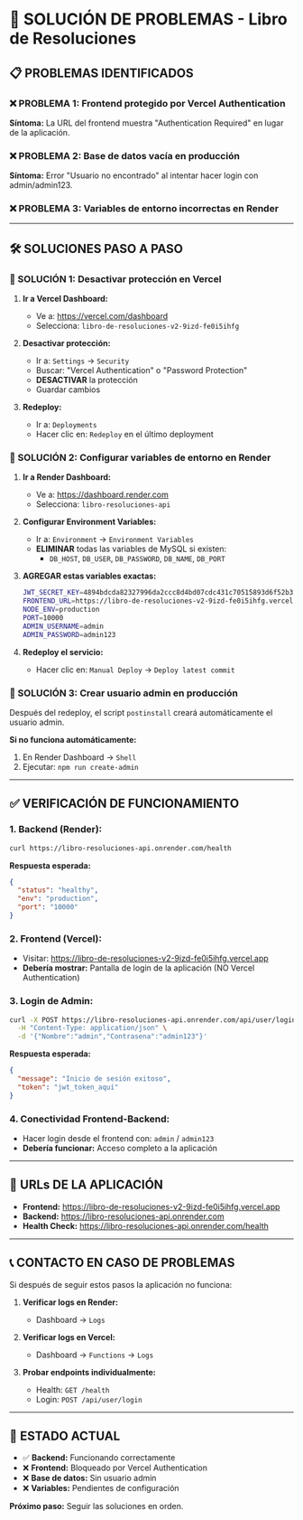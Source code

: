 # 🚨 SOLUCIÓN DE PROBLEMAS - Libro de Resoluciones

## 📋 PROBLEMAS IDENTIFICADOS

### ❌ PROBLEMA 1: Frontend protegido por Vercel Authentication
**Síntoma:** La URL del frontend muestra "Authentication Required" en lugar de la aplicación.

### ❌ PROBLEMA 2: Base de datos vacía en producción
**Síntoma:** Error "Usuario no encontrado" al intentar hacer login con admin/admin123.

### ❌ PROBLEMA 3: Variables de entorno incorrectas en Render

---

## 🛠️ SOLUCIONES PASO A PASO

### 🔧 SOLUCIÓN 1: Desactivar protección en Vercel

1. **Ir a Vercel Dashboard:**
   - Ve a: https://vercel.com/dashboard
   - Selecciona: `libro-de-resoluciones-v2-9izd-fe0i5ihfg`

2. **Desactivar protección:**
   - Ir a: `Settings` → `Security`
   - Buscar: "Vercel Authentication" o "Password Protection"
   - **DESACTIVAR** la protección
   - Guardar cambios

3. **Redeploy:**
   - Ir a: `Deployments`
   - Hacer clic en: `Redeploy` en el último deployment

### 🔧 SOLUCIÓN 2: Configurar variables de entorno en Render

1. **Ir a Render Dashboard:**
   - Ve a: https://dashboard.render.com
   - Selecciona: `libro-resoluciones-api`

2. **Configurar Environment Variables:**
   - Ir a: `Environment` → `Environment Variables`
   - **ELIMINAR** todas las variables de MySQL si existen:
     - `DB_HOST`, `DB_USER`, `DB_PASSWORD`, `DB_NAME`, `DB_PORT`

3. **AGREGAR estas variables exactas:**
   ```bash
   JWT_SECRET_KEY=4894bdcda82327996da2ccc8d4bd07cdc431c70515893d6f52b3bc806fd29f0dfc6fcba5542fee822e917e4dec3a94933f3d5c322c202dbed682d29030652c06
   FRONTEND_URL=https://libro-de-resoluciones-v2-9izd-fe0i5ihfg.vercel.app
   NODE_ENV=production
   PORT=10000
   ADMIN_USERNAME=admin
   ADMIN_PASSWORD=admin123
   ```

4. **Redeploy el servicio:**
   - Hacer clic en: `Manual Deploy` → `Deploy latest commit`

### 🔧 SOLUCIÓN 3: Crear usuario admin en producción

Después del redeploy, el script `postinstall` creará automáticamente el usuario admin.

**Si no funciona automáticamente:**
1. En Render Dashboard → `Shell`
2. Ejecutar: `npm run create-admin`

---

## ✅ VERIFICACIÓN DE FUNCIONAMIENTO

### 1. **Backend (Render):**
```bash
curl https://libro-resoluciones-api.onrender.com/health
```
**Respuesta esperada:**
```json
{
  "status": "healthy",
  "env": "production",
  "port": "10000"
}
```

### 2. **Frontend (Vercel):**
- Visitar: https://libro-de-resoluciones-v2-9izd-fe0i5ihfg.vercel.app
- **Debería mostrar:** Pantalla de login de la aplicación (NO Vercel Authentication)

### 3. **Login de Admin:**
```bash
curl -X POST https://libro-resoluciones-api.onrender.com/api/user/login \
  -H "Content-Type: application/json" \
  -d '{"Nombre":"admin","Contrasena":"admin123"}'
```
**Respuesta esperada:**
```json
{
  "message": "Inicio de sesión exitoso",
  "token": "jwt_token_aquí"
}
```

### 4. **Conectividad Frontend-Backend:**
- Hacer login desde el frontend con: `admin` / `admin123`
- **Debería funcionar:** Acceso completo a la aplicación

---

## 🔗 URLs DE LA APLICACIÓN

- **Frontend:** https://libro-de-resoluciones-v2-9izd-fe0i5ihfg.vercel.app
- **Backend:** https://libro-resoluciones-api.onrender.com
- **Health Check:** https://libro-resoluciones-api.onrender.com/health

---

## 📞 CONTACTO EN CASO DE PROBLEMAS

Si después de seguir estos pasos la aplicación no funciona:

1. **Verificar logs en Render:**
   - Dashboard → `Logs`

2. **Verificar logs en Vercel:**
   - Dashboard → `Functions` → `Logs`

3. **Probar endpoints individualmente:**
   - Health: `GET /health`
   - Login: `POST /api/user/login`

---

## 🔄 ESTADO ACTUAL

- ✅ **Backend:** Funcionando correctamente
- ❌ **Frontend:** Bloqueado por Vercel Authentication
- ❌ **Base de datos:** Sin usuario admin
- ❌ **Variables:** Pendientes de configuración

**Próximo paso:** Seguir las soluciones en orden.
